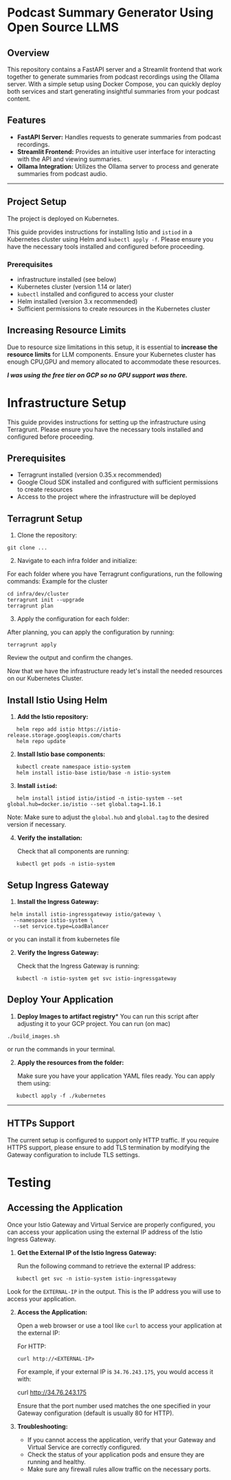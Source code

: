 # Podcast Summary Generator Using Open Source LLMS

## Overview

This repository contains a FastAPI server and a Streamlit frontend that work together to generate summaries from podcast recordings using the Ollama server. With a simple setup using Docker Compose, you can quickly deploy both services and start generating insightful summaries from your podcast content.

## Features

- **FastAPI Server:** Handles requests to generate summaries from podcast recordings.
- **Streamlit Frontend:** Provides an intuitive user interface for interacting with the API and viewing summaries.
- **Ollama Integration:** Utilizes the Ollama server to process and generate summaries from podcast audio.

----
## Project Setup
The project is deployed on Kubernetes.

This guide provides instructions for installing Istio and `istiod` in a Kubernetes cluster using Helm and `kubectl apply -f`. Please ensure you have the necessary tools installed and configured before proceeding.

### Prerequisites
- infrastructure installed (see below)
- Kubernetes cluster (version 1.14 or later)
- `kubectl` installed and configured to access your cluster
- Helm installed (version 3.x recommended)
- Sufficient permissions to create resources in the Kubernetes cluster

## Increasing Resource Limits

Due to resource size limitations in this setup, it is essential to **increase the resource limits** for LLM components. Ensure your Kubernetes cluster has enough CPU,GPU and memory allocated to accommodate these resources.

***I was using the free tier on GCP so no GPU support was there.***


# Infrastructure Setup

This guide provides instructions for setting up the infrastructure using Terragrunt. Please ensure you have the necessary tools installed and configured before proceeding.

## Prerequisites

- Terragrunt installed (version 0.35.x recommended)
- Google Cloud SDK installed and configured with sufficient permissions to create resources
- Access to the project where the infrastructure will be deployed

## Terragrunt Setup

1. Clone the repository:
```
git clone ...
```
2. Navigate to each infra folder and initialize:

For each folder where you have Terragrunt configurations, run the following commands:
Example for the cluster
```
cd infra/dev/cluster
terragrunt init --upgrade
terragrunt plan
```

3. Apply the configuration for each folder:

After planning, you can apply the configuration by running:
```
terragrunt apply
```
Review the output and confirm the changes.

Now that we have the infrastructure ready let's install the needed resources on our Kubernetes Cluster.

## Install Istio Using Helm

1. **Add the Istio repository:**
```
   helm repo add istio https://istio-release.storage.googleapis.com/charts
   helm repo update
```

2. **Install Istio base components:**
```
   kubectl create namespace istio-system
   helm install istio-base istio/base -n istio-system
```
3. **Install `istiod`:**
```
   helm install istiod istio/istiod -n istio-system --set global.hub=docker.io/istio --set global.tag=1.16.1
```
   Note: Make sure to adjust the `global.hub` and `global.tag` to the desired version if necessary.

4. **Verify the installation:**

   Check that all components are running:
```
   kubectl get pods -n istio-system
```
## Setup Ingress Gateway

1. **Install the Ingress Gateway:**
```
 helm install istio-ingressgateway istio/gateway \           
  --namespace istio-system \
  --set service.type=LoadBalancer
```
or you can install it from kubernetes file

2. **Verify the Ingress Gateway:**

   Check that the Ingress Gateway is running:
```
   kubectl -n istio-system get svc istio-ingressgateway
```
## Deploy Your Application
1. **Deploy Images to artifact registry***
You can run this script after adjusting it to your GCP project. You can run (on mac)
```
./build_images.sh
```
or run the commands in your terminal. 

2. **Apply the resources from the folder:**

   Make sure you have your application YAML files ready. You can apply them using:
```
   kubectl apply -f ./kubernetes
```

---

## HTTPs Support

The current setup is configured to support only HTTP traffic. If you require HTTPS support, please ensure to add TLS termination by modifying the Gateway configuration to include TLS settings.



# Testing 
## Accessing the Application

Once your Istio Gateway and Virtual Service are properly configured, you can access your application using the external IP address of the Istio Ingress Gateway.

1. **Get the External IP of the Istio Ingress Gateway:**

   Run the following command to retrieve the external IP address:
```
   kubectl get svc -n istio-system istio-ingressgateway
```
   Look for the `EXTERNAL-IP` in the output. This is the IP address you will use to access your application.

2. **Access the Application:**

   Open a web browser or use a tool like `curl` to access your application at the external IP:

   For HTTP:
   ```
   curl http://<EXTERNAL-IP>
    ```
   For example, if your external IP is `34.76.243.175`, you would access it with:

   curl http://34.76.243.175

   Ensure that the port number used matches the one specified in your Gateway configuration (default is usually 80 for HTTP).

3. **Troubleshooting:**

   - If you cannot access the application, verify that your Gateway and Virtual Service are correctly configured.
   - Check the status of your application pods and ensure they are running and healthy.
   - Make sure any firewall rules allow traffic on the necessary ports.
